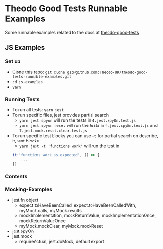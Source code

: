 # Theodo Good Tests Runnable Examples

Some runnable examples related to the docs at [theodo-good-tests](https://github.com/Theodo-UK/theodo-good-tests)

## JS Examples

### Set up

- Clone this repo: `git clone git@github.com:Theodo-UK/theodo-good-tests-runnable-examples.git`
- `cd js-examples`
- `yarn`

### Running Tests

- To run all tests: `yarn jest`
- To run specific files, jest provides partial search
  - `yarn jest spyon` will run the tests in `4.jest.spyOn.test.js`
  - `yarn jest spyon reset` will run the tests in `4.jest.spyOn.test.js` and `7.jest.mock.reset.clear.test.js`
- To run specific test blocks you can use `-t` for partial search on describe, it, test blocks
  - `yarn jest -t 'functions work'` will run the test in
  ```js
  it('functions work as expected', () => {
      ...
  })
  ```

### Contents

### <a id="mocking-examples"></a> Mocking-Examples

- jest.fn object
  - expect.toHaveBeenCalled, expect.toHaveBeenCalledWith, myMock.calls, myMock.results
  - mockImplementation, mockReturnValue, mockImplementationOnce, mockReturnValueOnce
  - myMock.mockClear, myMock.mockReset
- jest.spyOn
- jest.mock
  - requireActual, jest.doMock, default export
